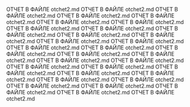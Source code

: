 ОТЧЕТ В ФАЙЛЕ otchet2.md ОТЧЕТ В ФАЙЛЕ otchet2.md ОТЧЕТ В ФАЙЛЕ otchet2.md ОТЧЕТ В ФАЙЛЕ otchet2.md ОТЧЕТ В ФАЙЛЕ otchet2.md ОТЧЕТ В ФАЙЛЕ otchet2.md ОТЧЕТ В ФАЙЛЕ otchet2.md ОТЧЕТ В ФАЙЛЕ otchet2.md ОТЧЕТ В ФАЙЛЕ otchet2.md ОТЧЕТ В ФАЙЛЕ otchet2.md ОТЧЕТ В ФАЙЛЕ otchet2.md ОТЧЕТ В ФАЙЛЕ otchet2.md ОТЧЕТ В ФАЙЛЕ otchet2.md ОТЧЕТ В ФАЙЛЕ otchet2.md ОТЧЕТ В ФАЙЛЕ otchet2.md ОТЧЕТ В ФАЙЛЕ otchet2.md ОТЧЕТ В ФАЙЛЕ otchet2.md ОТЧЕТ В ФАЙЛЕ otchet2.md ОТЧЕТ В ФАЙЛЕ otchet2.md ОТЧЕТ В ФАЙЛЕ otchet2.md ОТЧЕТ В ФАЙЛЕ otchet2.md ОТЧЕТ В ФАЙЛЕ otchet2.md ОТЧЕТ В ФАЙЛЕ otchet2.md ОТЧЕТ В ФАЙЛЕ otchet2.md ОТЧЕТ В ФАЙЛЕ otchet2.md ОТЧЕТ В ФАЙЛЕ otchet2.md ОТЧЕТ В ФАЙЛЕ otchet2.md ОТЧЕТ В ФАЙЛЕ otchet2.md ОТЧЕТ В ФАЙЛЕ otchet2.md ОТЧЕТ В ФАЙЛЕ otchet2.md ОТЧЕТ В ФАЙЛЕ otchet2.md ОТЧЕТ В ФАЙЛЕ otchet2.md ОТЧЕТ В ФАЙЛЕ otchet2.md 
